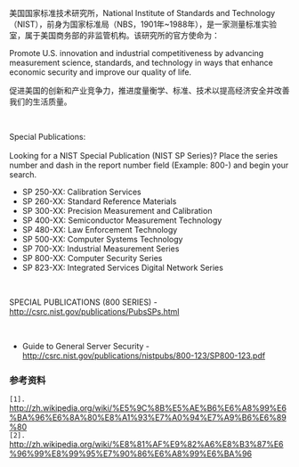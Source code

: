 美国国家标准技术研究所，National Institute of Standards and Technology（NIST），前身为国家标准局（NBS，1901年~1988年），是一家测量标准实验室，属于美国商务部的非监管机构。该研究所的官方使命为：

Promote U.S. innovation and industrial competitiveness by advancing measurement science, standards, and technology in ways that enhance economic security and improve our quality of life.

促进美国的创新和产业竞争力，推进度量衡学、标准、技术以提高经济安全并改善我们的生活质量。

<br>

Special Publications:<br>
<br>
Looking for a NIST Special Publication (NIST SP Series)? Place the series number and dash in the report number field (Example: 800-) and begin your search.<br>
<ul><li>SP 250-XX: Calibration Services<br>
</li><li>SP 260-XX: Standard Reference Materials<br>
</li><li>SP 300-XX: Precision Measurement and Calibration<br>
</li><li>SP 400-XX: Semiconductor Measurement Technology<br>
</li><li>SP 480-XX: Law Enforcement Technology<br>
</li><li>SP 500-XX: Computer Systems Technology<br>
</li><li>SP 700-XX: Industrial Measurement Series<br>
</li><li>SP 800-XX: Computer Security Series<br>
</li><li>SP 823-XX: Integrated Services Digital Network Series</li></ul>


<br>

SPECIAL PUBLICATIONS (800 SERIES) - <a href='http://csrc.nist.gov/publications/PubsSPs.html'>http://csrc.nist.gov/publications/PubsSPs.html</a>

<br>


<ul><li>Guide to General Server Security - <a href='http://csrc.nist.gov/publications/nistpubs/800-123/SP800-123.pdf'>http://csrc.nist.gov/publications/nistpubs/800-123/SP800-123.pdf</a></li></ul>


<h3>参考资料</h3>
<code>[1].</code> <a href='http://zh.wikipedia.org/wiki/%E5%9C%8B%E5%AE%B6%E6%A8%99%E6%BA%96%E6%8A%80%E8%A1%93%E7%A0%94%E7%A9%B6%E6%89%80'>http://zh.wikipedia.org/wiki/%E5%9C%8B%E5%AE%B6%E6%A8%99%E6%BA%96%E6%8A%80%E8%A1%93%E7%A0%94%E7%A9%B6%E6%89%80</a><br>
<code>[2].</code> <a href='http://zh.wikipedia.org/wiki/%E8%81%AF%E9%82%A6%E8%B3%87%E6%96%99%E8%99%95%E7%90%86%E6%A8%99%E6%BA%96'>http://zh.wikipedia.org/wiki/%E8%81%AF%E9%82%A6%E8%B3%87%E6%96%99%E8%99%95%E7%90%86%E6%A8%99%E6%BA%96</a><br>
